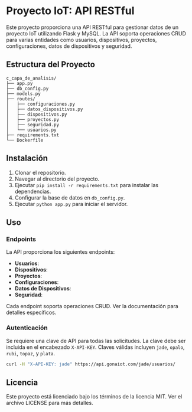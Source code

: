 # Proyecto IoT: API RESTful

Este proyecto proporciona una API RESTful para gestionar datos de un proyecto IoT utilizando Flask y MySQL. La API soporta operaciones CRUD para varias entidades como usuarios, dispositivos, proyectos, configuraciones, datos de dispositivos y seguridad.

## Estructura del Proyecto

```
c_capa_de_analisis/
├── app.py
├── db_config.py
├── models.py
├── routes/
│   ├── configuraciones.py
│   ├── datos_dispositivos.py
│   ├── dispositivos.py
│   ├── proyectos.py
│   ├── seguridad.py
│   └── usuarios.py
├── requirements.txt
└── Dockerfile
```

## Instalación

1. Clonar el repositorio.
2. Navegar al directorio del proyecto.
3. Ejecutar `pip install -r requirements.txt` para instalar las dependencias.
4. Configurar la base de datos en `db_config.py`.
5. Ejecutar `python app.py` para iniciar el servidor.

## Uso

### Endpoints

La API proporciona los siguientes endpoints:

- **Usuarios**: 
- **Dispositivos**: 
- **Proyectos**: 
- **Configuraciones**: 
- **Datos de Dispositivos**: 
- **Seguridad**: 

Cada endpoint soporta operaciones CRUD. Ver la documentación para detalles específicos.

### Autenticación

Se requiere una clave de API para todas las solicitudes. La clave debe ser incluida en el encabezado `X-API-KEY`. Claves válidas incluyen `jade`, `opalo`, `rubi`, `topaz`, y `plata`.

```bash
curl -H "X-API-KEY: jade" https://api.gonaiot.com/jade/usuarios/
```

## Licencia

Este proyecto está licenciado bajo los términos de la licencia MIT. Ver el archivo LICENSE para más detalles.
